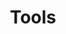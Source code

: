 ---
layout: list
collection: "tools"
title: "Tools"
description: "Explore the tools available under KubeDeck to simplify and enhance your Kubernetes management."
permalink: "/tools/"
header_transparent: false

hero:
  enabled: true
  heading: "KubeDeck Tools"
  sub_heading: "Discover the tools that simplify Kubernetes management. From cleaning up your KubeConfig with KubeTidy to managing snapshots, restores, and comparisons with KubeSnapIt."
  text_color: "#FFFFFF"
  background_color: false
  background_gradient: false
  background_image: "/assets/images/gen/home/home.png"
  background_image_blend_mode: overlay # "overlay", "multiply", "screen"
  fullscreen_mobile: false
  fullscreen_desktop: false
  height: "600px"
  buttons:
    enabled: true
    list:
      - text: "View on GitHub "
        url: "https://github.com/kubedeckio"
        external: true
        fa_icon: "fab fa-github"
        size: large
        outline: true
        style: "light"

grid:
  collection: "tools"
  sort_by: "weight" # "date", "weight"
  columns: 2
  prevent_click: false

intro:
  enabled: true
  align: left
  image: false
  heading: "Making Kubernetes Easier"
  sub_heading: "At KubeDeck, our goal is to simplify Kubernetes management. Whether you’re cleaning up your KubeConfig file with KubeTidy or managing snapshots, restores, and comparisons with KubeSnapIt, we have the tools to help you stay organized and keep everything running smoothly."
  features:
    enabled: false
  buttons:
    enabled: true
    list:
      - text: "Explore Our GitHub "
        url: "https://github.com/kubedeckio"
        external: true
        fa_icon: "fab fa-github"
        size: "large"
        outline: false
        style: "primary"

outro:
  enabled: false
  align: left
  image: false
  heading: "Ready to simplify your workflow?"
  sub_heading: "Join the KubeDeck community today and start making your Kubernetes environment easier to manage."
  buttons:
    enabled: true
    list:
      - text: "Get Started"
        url: "/contact"
        external: false
        fa_icon: false
        size: "normal"
        outline: false
        style: "primary"
---